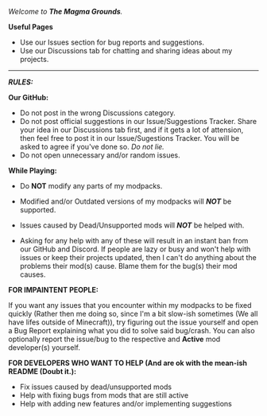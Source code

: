 *Welcome to **The Magma Grounds**.*

**Useful Pages**

* Use our Issues section for bug reports and suggestions.
* Use our Discussions tab for chatting and sharing ideas about my projects.

--------------------------------------------------------------------------------------------------------------------------------------------------------------------------------

***RULES:***

**Our GitHub:**
* Do not post in the wrong Discussions category.
* Do not post official suggestions in our Issue/Suggestions Tracker. Share your idea in our Discussions tab first, and if it gets a lot of attension, then feel free to post it in our Issue/Sugestions Tracker. You will be asked to agree if you've done so. *Do not lie.*
* Do not open unnecessary and/or random issues.

**While Playing:**
* Do **NOT** modify any parts of my modpacks.
* Modified and/or Outdated versions of my modpacks will ***NOT*** be supported.
* Issues caused by Dead/Unsupported mods will ***NOT*** be helped with.

* Asking for any help with any of these will result in an instant ban from our GitHub and Discord. If people are lazy or busy and won't help with issues or keep their projects updated, then I can't do anything about the problems their mod(s) cause. Blame them for the bug(s) their mod causes.

**FOR IMPAINTENT PEOPLE:**

If you want any issues that you encounter within my modpacks to be fixed quickly (Rather then me doing so, since I'm a bit slow-ish sometimes (We all have lifes outside of Minecraft)), try figuring out the issue yourself and open a Bug Report explaining what you did to solve said bug/crash. You can also optionally report the issue/bug to the respective and **Active** mod developer(s) yourself.

**FOR DEVELOPERS WHO WANT TO HELP (And are ok with the mean-ish README (Doubt it.):**

* Fix issues caused by dead/unsupported mods
* Help with fixing bugs from mods that are still active
* Help with adding new features and/or implementing suggestions
